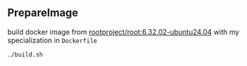 ## PrepareImage

build docker image from [rootproject/root:6.32.02-ubuntu24.04](Dockerfile#L1) with my specialization in `Dockerfile`
```
./build.sh
```

